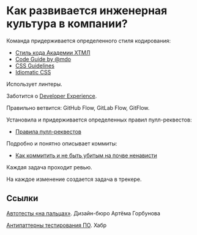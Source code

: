 # Как развивается инженерная культура в компании?

Команда придерживается определенного стиля кодирования:

- [Стиль кода Академии ХТМЛ](http://codeguide.academy/html-css.html)
- [Code Guide by @mdo](http://codeguide.co/)
- [CSS Guidelines](https://cssguidelin.es/)
- [Idiomatic CSS](https://github.com/necolas/idiomatic-css)

Использует линтеры.

Заботится о [Developer Experience](https://t.me/pmdaily/1012).

Правильно ветвится: GitHub Flow, GitLab Flow, GitFlow.

Установила и придерживается определенных правил пулл-реквестов:

- [Правила пулл-реквестов](./attachments/mtrlPullRequestRules.pdf)

Подробно и понятно описывает коммиты:

- [Как коммитить и не быть убитым на почве ненависти](./attachments/commitNikitaSivakov.pdf)

Каждая задача проходит ревью.

На каждое изменение создается задача в трекере.

## Ссылки
[Автотесты «на пальцах»](https://bureau.ru/soviet/20200213/). Дизайн-бюро Артёма Горбунова

[Антипаттерны тестирования ПО](https://habr.com/ru/post/358178/). Хабр